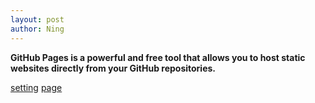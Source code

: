 ```yaml
---
layout: post
author: Ning
---
```


**GitHub Pages is a powerful and free tool that allows you to host static websites directly from your GitHub repositories.**

[setting](/assets/images/settings.png)
[page](/assets/images/pages.png)
